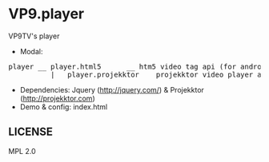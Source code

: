 VP9.player
==========

VP9TV's player

- Modal:
<pre>player __ player.html5      __ htm5 video tag api (for android mobile)
          |__ player.projekktor __ projekktor video player api (for destop version)</pre>
- Dependencies: Jquery (http://jquery.com/) & Projekktor (http://projekktor.com)
- Demo & config: index.html

<h2>LICENSE</h2>
MPL 2.0
